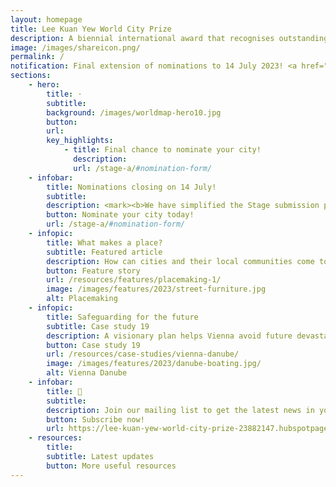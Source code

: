 ```yaml
---
layout: homepage
title: Lee Kuan Yew World City Prize
description: A biennial international award that recognises outstanding cities in tackling urban challenges to bring about a holistic & sustained urban transformation
image: /images/shareicon.png/
permalink: /
notification: Final extension of nominations to 14 July 2023! <a href="/stage-a/#nomination-form">Nominate your city</a> today!
sections:
    - hero:
        title: ·
        subtitle: 
        background: /images/worldmap-hero10.jpg
        button: 
        url: 
        key_highlights:
            - title: Final chance to nominate your city!
              description: 
              url: /stage-a/#nomination-form/ 
    - infobar:    
        title: Nominations closing on 14 July!
        subtitle: 
        description: <mark><b>We have simplified the Stage submission process!</b></mark> 
        button: Nominate your city today!
        url: /stage-a/#nomination-form/
    - infopic:    
        title: What makes a place? 
        subtitle: Featured article
        description: How can cities and their local communities come together to make memorable places? Port Phillip, Milan, Paris, Perth and Xi’an show you how.
        button: Feature story
        url: /resources/features/placemaking-1/
        image: /images/features/2023/street-furniture.jpg
        alt: Placemaking
    - infopic:    
        title: Safeguarding for the future
        subtitle: Case study 19
        description: A visionary plan helps Vienna avoid future devastating floods and create new leisure options.
        button: Case study 19
        url: /resources/case-studies/vienna-danube/
        image: /images/features/2023/danube-boating.jpg/
        alt: Vienna Danube
    - infobar:    
        title: 📩
        subtitle: 
        description: Join our mailing list to get the latest news in your inbox!
        button: Subscribe now!  
        url: https://lee-kuan-yew-world-city-prize-23882147.hubspotpagebuilder.com/subscribe
    - resources:
        title: 
        subtitle: Latest updates
        button: More useful resources
---
```

